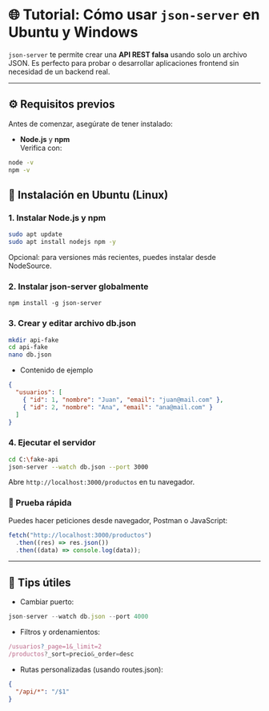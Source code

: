 # 🌐 Tutorial: Cómo usar `json-server` en Ubuntu y Windows

`json-server` te permite crear una **API REST falsa** usando solo un archivo JSON. Es perfecto para probar o desarrollar aplicaciones frontend sin necesidad de un backend real.

---

## ⚙️ Requisitos previos

Antes de comenzar, asegúrate de tener instalado:

- **Node.js** y **npm**  
  Verifica con:

```bash
node -v
npm -v
```

## 🐧 Instalación en Ubuntu (Linux)

### 1. Instalar Node.js y npm

```bash
sudo apt update
sudo apt install nodejs npm -y
```

Opcional: para versiones más recientes, puedes instalar desde NodeSource.

### 2. Instalar json-server globalmente

```
npm install -g json-server
```

### 3. Crear y editar archivo db.json

```bash
mkdir api-fake
cd api-fake
nano db.json
```

- Contenido de ejemplo

```json
{
  "usuarios": [
    { "id": 1, "nombre": "Juan", "email": "juan@mail.com" },
    { "id": 2, "nombre": "Ana", "email": "ana@mail.com" }
  ]
}
```

### 4. Ejecutar el servidor

```bash
cd C:\fake-api
json-server --watch db.json --port 3000
```

Abre `http://localhost:3000/productos` en tu navegador.

### 🧪 Prueba rápida
Puedes hacer peticiones desde navegador, Postman o JavaScript:

```js
fetch("http://localhost:3000/productos")
  .then((res) => res.json())
  .then((data) => console.log(data));
```

---

## 🧠 Tips útiles

* Cambiar puerto:
```js
json-server --watch db.json --port 4000
```

* Filtros y ordenamientos:
```js
/usuarios?_page=1&_limit=2
/productos?_sort=precio&_order=desc
```

* Rutas personalizadas (usando routes.json):
```json
{
  "/api/*": "/$1"
}
```